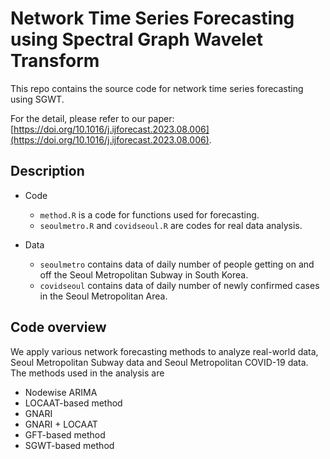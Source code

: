 # Network Time Series Forecasting using Spectral Graph Wavelet Transform

This repo contains the source code for network time series forecasting using SGWT. 

For the detail, please refer to our paper: [https://doi.org/10.1016/j.ijforecast.2023.08.006](https://doi.org/10.1016/j.ijforecast.2023.08.006).

## Description

- Code
  - `method.R` is a code for functions used for forecasting.
  - `seoulmetro.R` and `covidseoul.R` are codes for real data analysis.

- Data
  - `seoulmetro` contains data of daily number of people getting on and off the Seoul Metropolitan Subway in South Korea.
  - `covidseoul` contains data of daily number of newly confirmed cases in the Seoul Metropolitan Area.
  

## Code overview
We apply various network forecasting methods to analyze real-world data, Seoul Metropolitan Subway data and Seoul Metropolitan COVID-19 data.
The methods used in the analysis are

  - Nodewise ARIMA
  - LOCAAT-based method
  - GNARI
  - GNARI + LOCAAT
  - GFT-based method
  - SGWT-based method